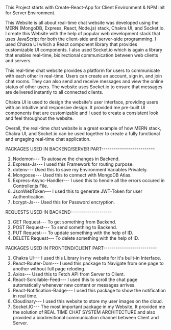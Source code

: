 This Project starts with Create-React-App for Client Environment & NPM init for Server Environment.

This Website is all about real-time chat website was developed using the MERN (MongoDB, Express, React, Node.js) stack, Chakra UI, and Socket.io.
I create this Website with the help of popular web development stack that uses JavaScript for both the client-side and server-side programming.
I used Chakra UI which a React component library that provides customizable UI components.
I also used Socket.io which is again a library that enables real-time, bidirectional communication between web clients and servers.

This real-time chat website provides a platform for users to communicate with each other in real-time.
Users can create an account, sign in, and join chat rooms. They can also send and receive messages and view the online status of other users.
The website uses Socket.io to ensure that messages are delivered instantly to all connected clients.

Chakra UI is used to design the website's user interface, providing users with an intuitive and responsive design.
It provided me pre-built UI components that are customizable and I used to create a consistent look and feel throughout the website.

Overall, the real-time chat website is a great example of how MERN stack, Chakra UI, and Socket.io can be used together to create a fully functional and engaging real-time chat application.

PACKAGES USED IN BACKEND/SERVER PART--------------------------

1. Nodemon--- To autosave the changes in Backend.
2. Express-Js--- I used this Framework for routing purpose.
3. dotenv--- Used this to save my Environment Variables Privately.
4. Mongoose--- Used this to connect with MongoDB Atlas.
5. Express-Async-Handler--- I used this to hendle all the errors occured in Controller.js File.
6. JsonWebToken--- I used this to generate JWT-Token for user Authentication.
7. bcrypt-Js--- Used this for Password encryption.

REQUESTS USED IN BACKEND--------------------

1. GET Request--- To get something from Backend.
2. POST Request--- To send something to Backend.
3. PUT Request--- To update something with the help of ID.
4. DELETE Request--- To delete something with the help of ID.

PACKAGES USED IN FRONTEND/CLIENT PART--------------------------

1. Chakra UI--- I used this Library in my website for it's built-in Interface.
2. React-Router-Dom--- I used this package to Navigate from one page to another without full page reloding.
3. Axios--- Used this to Fetch API from Server to Client.
4. React-Scrollable-Feed--- I used this to scroll the chat page automatically whenever new content or messages arrives.
5. React-Notification-Badge--- I used this package to show the notification in real time.
6. Cloudinary--- I used this website to store my user images on the cloud.
7. Socket.IO--- The most important package in my Website, It provided me the solution of REAL TIME CHAT SYSTEM ARCHITECTURE and also provided a biodirectional communication channel between Client and Server.
